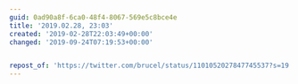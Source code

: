```yaml
---
guid: 0ad90a8f-6ca0-48f4-8067-569e5c8bce4e
title: '2019.02.28, 23:03'
created: '2019-02-28T22:03:49+00:00'
changed: '2019-09-24T07:19:53+00:00'


repost_of: 'https://twitter.com/brucel/status/1101052027847745537?s=19'
---
```


